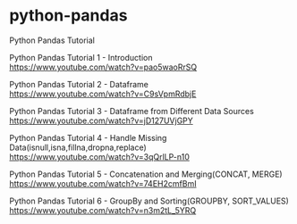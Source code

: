 # python-pandas
Python Pandas Tutorial

Python Pandas Tutorial 1 - Introduction
<br>https://www.youtube.com/watch?v=pao5waoRrSQ

Python Pandas Tutorial 2 - Dataframe
<br>https://www.youtube.com/watch?v=C9sVpmRdbjE

Python Pandas Tutorial 3 - Dataframe from Different Data Sources
<br>https://www.youtube.com/watch?v=jD127UVjGPY

Python Pandas Tutorial 4 - Handle Missing Data(isnull,isna,fillna,dropna,replace)
<br>https://www.youtube.com/watch?v=3qQrlLP-n10

Python Pandas Tutorial 5 - Concatenation and Merging(CONCAT, MERGE)
<br>https://www.youtube.com/watch?v=74EH2cmfBmI

Python Pandas Tutorial 6 - GroupBy and Sorting(GROUPBY, SORT_VALUES)
<br>https://www.youtube.com/watch?v=n3m2tL_5YRQ
